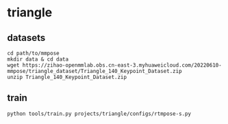 # triangle

## datasets

```
cd path/to/mmpose
mkdir data & cd data
wget https://zihao-openmmlab.obs.cn-east-3.myhuaweicloud.com/20220610-mmpose/triangle_dataset/Triangle_140_Keypoint_Dataset.zip
unzip Triangle_140_Keypoint_Dataset.zip
```

## train

```shell
python tools/train.py projects/triangle/configs/rtmpose-s.py
```
